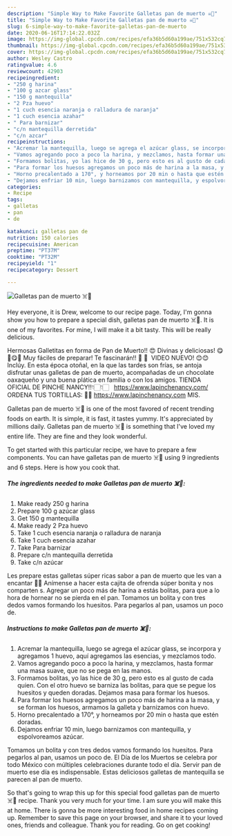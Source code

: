 ```yaml
---
description: "Simple Way to Make Favorite Galletas pan de muerto ☠️👻"
title: "Simple Way to Make Favorite Galletas pan de muerto ☠️👻"
slug: 6-simple-way-to-make-favorite-galletas-pan-de-muerto
date: 2020-06-16T17:14:22.032Z
image: https://img-global.cpcdn.com/recipes/efa36b5d60a199ae/751x532cq70/galletas-pan-de-muerto-☠️👻-foto-principal.jpg
thumbnail: https://img-global.cpcdn.com/recipes/efa36b5d60a199ae/751x532cq70/galletas-pan-de-muerto-☠️👻-foto-principal.jpg
cover: https://img-global.cpcdn.com/recipes/efa36b5d60a199ae/751x532cq70/galletas-pan-de-muerto-☠️👻-foto-principal.jpg
author: Wesley Castro
ratingvalue: 4.6
reviewcount: 42903
recipeingredient:
- "250 g harina"
- "100 g azcar glass"
- "150 g mantequilla"
- "2 Pza huevo"
- "1 cuch esencia naranja o ralladura de naranja"
- "1 cuch esencia azahar"
- " Para barnizar"
- "c/n mantequilla derretida"
- "c/n azcar"
recipeinstructions:
- "Acremar la mantequilla, luego se agrega el azúcar glass, se incorpora y agregamos 1 huevo, aquí agregamos las esencias, y mezclamos todo."
- "Vamos agregando poco a poco la harina, y mezclamos, hasta formar una masa suave, que no se pega en las manos."
- "Formamos bolitas, yo las hice de 30 g, pero esto es al gusto de cada quien. Con el otro huevo se barniza las bolitas, para que se pegue los huesitos y queden doradas. Dejamos masa para formar los huesos."
- "Para formar los huesos agregamos un poco más de harina a la masa, y se forman los huesos, armamos la galleta y barnizamos con huevo."
- "Horno precalentado a 170°, y horneamos por 20 min o hasta que estén doradas."
- "Dejamos enfriar 10 min, luego barnizamos con mantequilla, y espolvoreamos azúcar."
categories:
- Recipe
tags:
- galletas
- pan
- de

katakunci: galletas pan de 
nutrition: 150 calories
recipecuisine: American
preptime: "PT37M"
cooktime: "PT32M"
recipeyield: "1"
recipecategory: Dessert

---
```



![Galletas pan de muerto ☠️👻](https://img-global.cpcdn.com/recipes/efa36b5d60a199ae/751x532cq70/galletas-pan-de-muerto-☠️👻-foto-principal.jpg)

Hey everyone, it is Drew, welcome to our recipe page. Today, I'm gonna show you how to prepare a special dish, galletas pan de muerto ☠️👻. It is one of my favorites. For mine, I will make it a bit tasty. This will be really delicious.

Hermosas Galletitas en forma de Pan de Muerto!! 😍 Divinas y deliciosas! 😋🤤😋🤤 Muy fáciles de preparar! Te fascinarán!! 🤗 ️🤗 ️ VIDEO NUEVO! 😊😊 Inclúy. En esta época otoñal, en la que las tardes son frías, se antoja disfrutar unas galletas de pan de muerto, acompañadas de un chocolate oaxaqueño y una buena plática en familia o con los amigos. TIENDA OFICIAL DE PINCHE NANCY!!👇🏻👇🏻 ️ ️ https://www.lapinchenancy.com/ ️ ️ ORDENA TUS TORTILLAS: 🌮🌮 https://www.lapinchenancy.com MIS.

Galletas pan de muerto ☠️👻 is one of the most favored of recent trending foods on earth. It is simple, it is fast, it tastes yummy. It's appreciated by millions daily. Galletas pan de muerto ☠️👻 is something that I've loved my entire life. They are fine and they look wonderful.


To get started with this particular recipe, we have to prepare a few components. You can have galletas pan de muerto ☠️👻 using 9 ingredients and 6 steps. Here is how you cook that.

<!--inarticleads1-->

##### The ingredients needed to make Galletas pan de muerto ☠️👻:

1. Make ready 250 g harina
1. Prepare 100 g azúcar glass
1. Get 150 g mantequilla
1. Make ready 2 Pza huevo
1. Take 1 cuch esencia naranja o ralladura de naranja
1. Take 1 cuch esencia azahar
1. Take  Para barnizar
1. Prepare c/n mantequilla derretida
1. Take c/n azúcar


Les prepare estas galletas súper ricas sabor a pan de muerto que les van a encantar 🤩🤩 Anímense a hacer esta cajita de ofrenda súper bonita y nos comparten s. Agregar un poco más de harina a estás bolitas, para que a lo hora de hornear no se pierda en el pan. Tomamos un bolita y con tres dedos vamos formando los huesitos. Para pegarlos al pan, usamos un poco de. 

<!--inarticleads2-->

##### Instructions to make Galletas pan de muerto ☠️👻:

1. Acremar la mantequilla, luego se agrega el azúcar glass, se incorpora y agregamos 1 huevo, aquí agregamos las esencias, y mezclamos todo.
1. Vamos agregando poco a poco la harina, y mezclamos, hasta formar una masa suave, que no se pega en las manos.
1. Formamos bolitas, yo las hice de 30 g, pero esto es al gusto de cada quien. Con el otro huevo se barniza las bolitas, para que se pegue los huesitos y queden doradas. Dejamos masa para formar los huesos.
1. Para formar los huesos agregamos un poco más de harina a la masa, y se forman los huesos, armamos la galleta y barnizamos con huevo.
1. Horno precalentado a 170°, y horneamos por 20 min o hasta que estén doradas.
1. Dejamos enfriar 10 min, luego barnizamos con mantequilla, y espolvoreamos azúcar.


Tomamos un bolita y con tres dedos vamos formando los huesitos. Para pegarlos al pan, usamos un poco de. El Día de los Muertos se celebra por todo México con múltiples celebraciones durante todo el día. Servir pan de muerto ese día es indispensable. Estas deliciosos galletas de mantequilla se parecen al pan de muerto. 

So that's going to wrap this up for this special food galletas pan de muerto ☠️👻 recipe. Thank you very much for your time. I am sure you will make this at home. There is gonna be more interesting food in home recipes coming up. Remember to save this page on your browser, and share it to your loved ones, friends and colleague. Thank you for reading. Go on get cooking!
